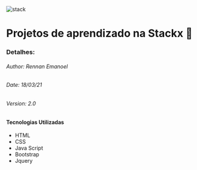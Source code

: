 ![stack](https://user-images.githubusercontent.com/72340091/111685790-18f83380-8807-11eb-9cfd-bcba8f025dba.jpg)

# Projetos de aprendizado na Stackx :round_pushpin:

### Detalhes:

###### Author: Rennan Emanoel

###### Date: 18/03/21

###### Version: 2.0



#### Tecnologias Utilizadas

- HTML
- CSS
- Java Script
- Bootstrap
- Jquery